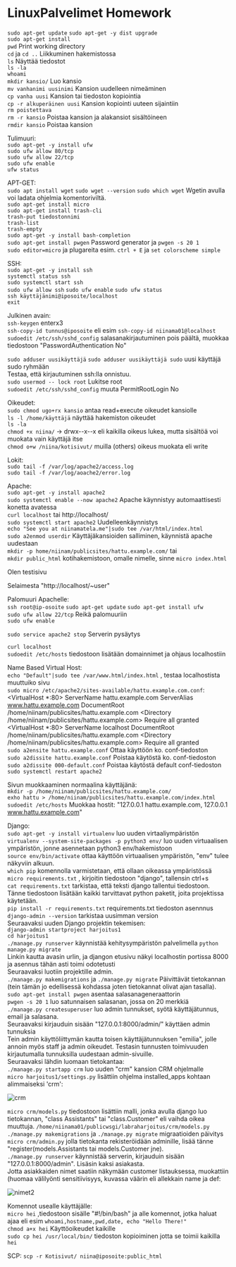 # LinuxPalvelimet Homework  

`sudo apt-get update` `sudo apt-get -y dist upgrade`  
`sudo apt-get install`  
`pwd` Print working directory  
`cd` ja `cd ..` Liikkuminen hakemistossa  
`ls` Näyttää tiedostot  
`ls -la`  
`whoami`  
`mkdir kansio/` Luo kansio  
`mv vanhanimi uusinimi` Kansion uudelleen nimeäminen  
`cp vanha uusi` Kansion tai tiedoston kopiointia  
`cp -r alkuperäinen uusi` Kansion kopiointi uuteen sijaintiin  
`rm poistettava`  
`rm -r kansio` Poistaa kansion ja alakansiot sisältöineen  
`rmdir kansio` Poistaa kansion  
  
Tulimuuri:  
`sudo apt-get -y install ufw`  
`sudo ufw allow 80/tcp`   
`sudo ufw allow 22/tcp`  
`sudo ufw enable`  
`ufw status`  
  
APT-GET:  
`sudo apt install wget` `sudo wget --version` `sudo which wget` Wgetin avulla voi ladata ohjelmia komentoriviltä.  
`sudo apt-get install micro`  
`sudo apt-get install trash-cli`  
  `trash-put tiedostonnimi`  
  `trash-list`  
  `trash-empty`  
`sudo apt-get -y install bash-completion`  
`sudo apt-get install pwgen` Password generator ja `pwgen -s 20 1`  
`sudo editor=micro` ja plugareita esim. `ctrl + E` ja `set colorscheme simple`  
  
SSH:  
`sudo apt-get -y install ssh`  
`systemctl status ssh`  
`sudo systemctl start ssh`  
`sudo ufw allow ssh` `sudo ufw enable` `sudo ufw status`  
`ssh käyttäjänimi@iposoite/localhost`   
`exit`  
  
Julkinen avain:  
`ssh-keygen` enterx3  
`ssh-copy-id tunnus@iposoite` eli esim `ssh-copy-id niinama01@localhost`    
`sudoedit /etc/ssh/sshd_config` salasanakirjautuminen pois päältä, muokkaa tiedostoon "PasswordAuthentication No"  

`sudo adduser uusikäyttäjä` `sudo adduser uusikäyttäjä sudo` uusi käyttäjä sudo ryhmään   
Testaa, että kirjautuminen ssh:lla onnistuu.  
`sudo usermod -- lock root` Lukitse root  
`sudoedit /etc/ssh/sshd_config` muuta PermitRootLogin No  
   
Oikeudet:  
`sudo chmod ugo+rx kansio` antaa read+execute oikeudet kansiolle  
`ls -l /home/käyttäjä` näyttää hakemiston oikeudet  
`ls -la`  
`chmod +x niina/` -> drwx--x--x eli kaikilla oikeus lukea, mutta sisältöä voi muokata vain käyttäjä itse  
`chmod o+w /niina/kotisivut/` muilla (others) oikeus muokata eli write  
   
Lokit:  
`sudo tail -f /var/log/apache2/access.log`  
`sudo tail -f /var/log/aoache2/error.log`  
  
Apache:  
`sudo apt-get -y install apache2`  
`sudo systemctl enable --now apache2` Apache käynnistyy automaattisesti konetta avatessa  
`curl localhost` tai http://localhost/  
`sudo systemctl start apache2` Uudelleenkäynnistys  
`echo "See you at niinamatela.me"|sudo tee /var/html/index.html`   
`sudo a2enmod userdir` Käyttäjäkansioiden salliminen, käynnistä apache uudestaan   
`mkdir -p home/niinam/publicsites/hattu.example.com/` tai  
`mkdir public_html` kotihakemistoon, omalle nimelle, sinne `micro index.html`  
        <!doctype html>
          <html lang="en">
          <head>
              <meta charset="utf-8">
              <meta name="viewport" content="width=device-width, initial-scale=1.0">
              <title>Testisivu</title>
          </head>
          <body>
              <p>Olen testisivu</p>
          </body>
          </html>  
      
  Selaimesta "http://localhost/~user"  
  
 Palomuuri Apachelle:  
 `ssh root@ip-osoite` `sudo apt-get update` `sudo apt-get install ufw`  
 `sudo ufw allow 22/tcp` Reikä palomuuriin  
 `sudo ufw enable`  
 
 `sudo service apache2 stop` Serverin pysäytys  
  
 `curl localhost`  
 `sudoedit /etc/hosts` tiedostoon lisätään domainnimet ja ohjaus localhostiin  
   
Name Based Virtual Host:  
`echo "Default"|sudo tee /var/www.html/index.html` , testaa localhostista muuttuiko sivu  
`sudo micro /etc/apache2/sites-available/hattu.example.com.conf`:   
    <VirtualHost *:80>
  ServerName hattu.example.com
  ServerAlias www.hattu.example.com
      DocumentRoot /home/niinam/publicsites/hattu.example.com
      <Directory /home/niinam/publicsites/hattu.example.com>
        Require all granted
     </Directory>
     </VirtualHost>  
      <VirtualHost *:80>
  ServerName localhost
      DocumentRoot /home/niinam/publicsites/hattu.example.com
      <Directory /home/niinam/publicsites/hattu.example.com>
        Require all granted
     </Directory>
     </VirtualHost>  
`sudo a2ensite hattu.example.conf` Ottaa käyttöön ko. conf-tiedoston  
`sudo a2dissite hattu.example.conf` Poistaa käytöstä ko. conf-tiedoston  
`sudo a2dissite 000-default.conf` Poistaa käytöstä default conf-tiedoston  
`sudo systemctl restart apache2`  

Sivun muokkaaminen normaalina käyttäjänä:  
`mkdir -p /home/niinam/publicsites/hattu.example.com/`  
`exho hattu > /home/niinam/publicsites/hattu.example.com/index.html`    
`sudoedit /etc/hosts` Muokkaa hostit: "127.0.0.1 hattu.example.com, 127.0.0.1 www.hattu.example.com"  

Django:  
`sudo apt-get -y install virtualenv` luo uuden virtaaliympäristön  
`virtualenv --system-site-packages -p python3 env/` luo uuden virtuaalisen ympäristön, jonne asennetaan python3 env/hakemistoon  
`source env/bin/activate` ottaa käyttöön virtuaalisen ympäristön, "env" tulee näkyviin alkuun.  
`which pip` komennolla varmistetaan, että ollaan oikeassa ympäristössä   
`micro requirements.txt` , kirjoitin tiedostoon "django", tallensin ctrl+s  
`cat requirements.txt` tarkistaa, että teksti django tallentui tiedostoon. Tänne tiedostoon lisätään kaikki tarvittavat python paketit, joita projektissa käytetään.  
`pip install -r requirements.txt` requirements.txt tiedoston asennnus  
`django-admin --version`  tarkistaa uusimman version   
Seuraavaksi uuden Django projektin tekemisen:  
`django-admin startproject harjoitus1`  
`cd harjoitus1`  
`./manage.py runserver` käynnistää kehitysympäristön palvelimella 
`python manage.py migrate`  
Linkin kautta avasin urlin, ja djangon etusivu näkyi localhostin portissa 8000 ja asennus tähän asti toimi odotetusti  
Seuraavaksi luotiin projektille admin.  
`./manage.py makemigrations` ja `./manage.py migrate` Päivittävät tietokannan (tein tämän jo edellisessä kohdassa joten tietokannat olivat ajan tasalla).  
`sudo apt-get install pwgen` asentaa salasanageneraattorin  
`pwgen -s 20 1` luo satunnaisen salasanan, jossa on 20 merkkiä  
`./manage.py createsuperuser`  luo admin tunnukset, syötä käyttäjätunnus, email ja salasana.    
Seuraavaksi kirjauduin sisään "127.0.0.1:8000/admin/" käyttäen admin tunnuksia  
Tein admin käyttöliittymän kautta toisen käyttäjätunnuksen "emilia", jolle annoin myös staff ja admin oikeudet. Testasin tunnusten toimivuuden kirjautumalla tunnuksilla uudestaan admin-sivuille.  
Seuraavaksi lähdin luomaan tietokantaa:  
`./manage.py startapp crm` luo uuden "crm" kansion CRM ohjelmalle  
`micro harjoitus1/settings.py` lisättiin ohjelma installed_apps kohtaan alimmaiseksi 'crm':  

![crm](https://github.com/user-attachments/assets/519a88aa-0066-44c5-b2f5-b4ce3e919dc2) 
    
`micro crm/models.py` tiedostoon lisättiin malli, jonka avulla django luo tietokannan, "class Assistants" tai "class.Customer" eli vaihda oikea muuttuja. `/home/niinama01/publicwsgi/labraharjoitus/crm/models.py`  
`./manage.py makemigrations` ja `./manage.py migrate` migraatioiden päivitys    
`micro crm/admin.py` jolla tietokanta rekisteröidään adminille, lisää tänne "register(models.Assistants tai models.Customer jne).      
`./manage.py runserver` käynnistää serverin, kirjauduin sisään "127.0.0.1:8000/admin". Lisäsin kaksi asiakasta.  
Jotta asiakkaiden nimet saatiin näkymään customer listauksessa, muokattiin (huomaa välilyönti sensitiivisyys, kuvassa väärin eli allekkain name ja def:  
  
![nimet2](https://github.com/user-attachments/assets/a15d64fb-1fda-459e-961a-fa7208e25b87)  
  
Komennot usealle käyttäjälle:  
`micro hei` ,tiedostoon sisälle "#!/bin/bash" ja alle komennot, jotka haluat ajaa eli esim `whoami,hostname,pwd,date, echo "Hello There!"`  
`chmod a+x hei` Käyttöoikeudet kaikille  
`sudo cp hei /usr/local/bin/` tiedoston kopioiminen jotta se toimii kaikilla  
`hei`  
  
SCP:
`scp -r Kotisivut/ niina@iposoite:public_html`
